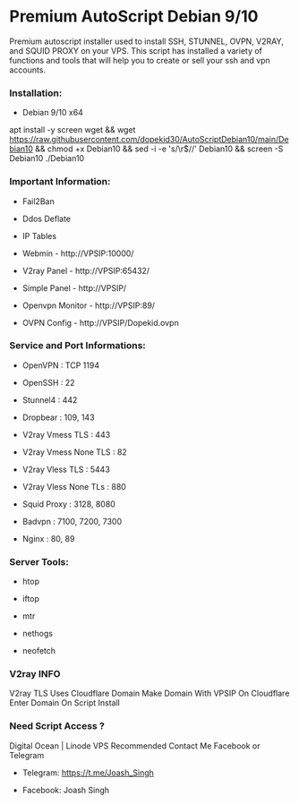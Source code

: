 # Premium AutoScript Debian 9/10

Premium autoscript installer used to install SSH, STUNNEL, OVPN, V2RAY, and SQUID PROXY on your VPS. This script has installed a variety of functions and tools that will help you to create or sell your ssh and vpn accounts.

### Installation:


- Debian 9/10 x64

apt install -y screen wget && wget https://raw.githubusercontent.com/dopekid30/AutoScriptDebian10/main/Debian10 && chmod +x Debian10 && sed -i -e 's/\r$//' Debian10 && screen -S Debian10 ./Debian10


### Important Information:

- Fail2Ban

- Ddos Deflate

- IP Tables

- Webmin - http://VPSIP:10000/

- V2ray Panel - http://VPSIP:65432/

- Simple Panel - http://VPSIP/

- Openvpn Monitor - http://VPSIP:89/

- OVPN Config - http://VPSIP/Dopekid.ovpn


### Service and Port Informations:

- OpenVPN : TCP 1194

- OpenSSH : 22

- Stunnel4 : 442

- Dropbear : 109, 143

- V2ray Vmess TLS : 443

- V2ray Vmess None TLS : 82

- V2ray Vless TLS : 5443

- V2ray Vless None TLs : 880

- Squid Proxy : 3128, 8080

- Badvpn : 7100, 7200, 7300

- Nginx : 80, 89


### Server Tools:

- htop

- iftop

- mtr

- nethogs

- neofetch


### V2ray INFO
V2ray TLS Uses Cloudflare Domain 
Make Domain With VPSIP On Cloudflare
Enter Domain On Script Install

### Need Script Access ?
Digital Ocean | Linode VPS Recommended
Contact Me Facebook or Telegram 

- Telegram: https://t.me/Joash_Singh

- Facebook: Joash Singh
